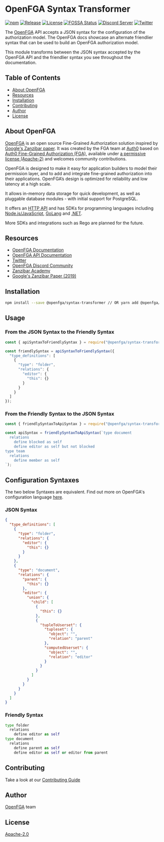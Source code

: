 # OpenFGA Syntax Transformer

[![npm](https://img.shields.io/npm/v/@openfga/syntax-transformer.svg?style=flat)](https://www.npmjs.com/package/@openfga/syntax-transformer)
[![Release](https://img.shields.io/github/v/release/openfga/syntax-transformer?sort=semver&color=green)](https://github.com/openfga/syntax-transformer/releases)
[![License](https://img.shields.io/badge/License-Apache_2.0-blue.svg)](./LICENSE)
[![FOSSA Status](https://app.fossa.com/api/projects/custom%2B4989%2Fgithub.com%2Fopenfga%2Fsyntax-transformer.svg?type=shield)](https://app.fossa.com/reports/fb48e89d-655d-4656-8c7d-4eaa77e19e72)
[![Discord Server](https://img.shields.io/discord/759188666072825867?color=7289da&logo=discord "Discord Server")](https://discord.com/channels/759188666072825867/930524706854031421)
[![Twitter](https://img.shields.io/twitter/follow/openfga?color=%23179CF0&logo=twitter&style=flat-square "@openfga on Twitter")](https://twitter.com/openfga)

The [OpenFGA](https://openfga.dev) API accepts a JSON syntax for the configuration of the authorization model. The OpenFGA docs showcase an alternate friendlier syntax that can be used to build an OpenFGA authorization model.

This module transforms between the JSON syntax accepted by the OpenFGA API and the friendlier syntax you see throughout the documentation.

## Table of Contents

- [About OpenFGA](#about-openfga)
- [Resources](#resources)
- [Installation](#installation)
- [Contributing](#contributing)
- [Author](#author)
- [License](#license)

## About OpenFGA

[OpenFGA](https://openfga.dev) is an open source Fine-Grained Authorization solution inspired by [Google's Zanzibar paper](https://research.google/pubs/pub48190/). It was created by the FGA team at [Auth0](https://auth0.com) based on [Auth0 Fine-Grained Authorization (FGA)](https://fga.dev), available under [a permissive license (Apache-2)](https://github.com/openfga/rfcs/blob/main/LICENSE) and welcomes community contributions.

OpenFGA is designed to make it easy for application builders to model their permission layer, and to add and integrate fine-grained authorization into their applications. OpenFGA’s design is optimized for reliability and low latency at a high scale.

It allows in-memory data storage for quick development, as well as pluggable database modules - with initial support for PostgreSQL.

It offers an [HTTP API](https://openfga.dev/docs/api) and has SDKs for programming languages including [Node.js/JavaScript](https://github.com/openfga/js-sdk), [GoLang](https://github.com/openfga/go-sdk) and [.NET](https://github.com/openfga/dotnet-sdk).

More SDKs and integrations such as Rego are planned for the future.

## Resources

- [OpenFGA Documentation](https://openfga.dev/docs)
- [OpenFGA API Documentation](https://openfga.dev/api)
- [Twitter](https://twitter.com/openfga)
- [OpenFGA Discord Community](https://discord.gg/8naAwJfWN6)
- [Zanzibar Academy](https://zanzibar.academy)
- [Google's Zanzibar Paper (2019)](https://research.google/pubs/pub48190/)

## Installation

```bash
npm install --save @openfga/syntax-transformer // OR yarn add @openfga/syntax-transformer
```

## Usage

### From the JSON Syntax to the Friendly Syntax
```javascript
const { apiSyntaxToFriendlySyntax } = require("@openfga/syntax-transformer");

const friendlySyntax = apiSyntaxToFriendlySyntax({
  "type_definitions": [
    {
      "type": "folder",
      "relations": {
        "editor": {
          "this": {}
        }
      }
    }
  ]
});
```
### From the Friendly Syntax to the JSON Syntax
```javascript
const { friendlySyntaxToApiSyntax } = require("@openfga/syntax-transformer");

const apiSyntax = friendlySyntaxToApiSyntax(`type document
  relations
    define blocked as self
    define editor as self but not blocked
type team
  relations
    define member as self
`);
```

## Configuration Syntaxes

The two below Syntaxes are equivalent. Find out more on OpenFGA's configuration language [here](https://openfga.dev/docs/configuration-language).

### JSON Syntax

```json
{
  "type_definitions": [
    {
      "type": "folder",
      "relations": {
        "editor": {
          "this": {}
        }
      }
    },
    {
      "type": "document",
      "relations": {
        "parent": {
          "this": {}
        },
        "editor": {
          "union": {
            "child": [
              {
                "this": {}
              },
              {
                "tupleToUserset": {
                  "tupleset": {
                    "object": "",
                    "relation": "parent"
                  },
                  "computedUserset": {
                    "object": "",
                    "relation": "editor"
                  }
                }
              }
            ]
          }
        }
      }
    }
  ]
}
```

### Friendly Syntax

```python
type folder
  relations
    define editor as self
type document
  relations
    define parent as self
    define editor as self or editor from parent

```

## Contributing
Take a look at our [Contributing Guide](./CONTRIBUTING.md)

## Author
[OpenFGA](https://openfga.dev) team

## License
[Apache-2.0](./LICENSE)
